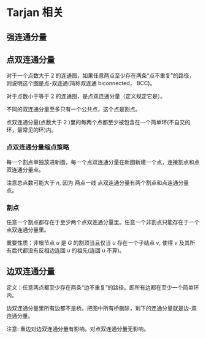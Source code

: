 # Tarjan 相关

## 强连通分量

## 点双连通分量

对于一个点数大于 $2$ 的连通图，如果任意两点至少存在两条“点不重复”的路径，则说明这个图是点-双连通(简称双连通 biconnected， BCC)。

对于点数小于等于 $2$ 的连通图，是点双连通分量（定义规定它是）。

不同的双连通分量至多只有一个公共点，这个点是割点。

点双连通分量(点数大于 $2$ )里的每两个点都至少被包含在一个简单环(不自交的环，最常见的环)内。

### 点双连通分量缩点策略

每一个割点单独放进新图，每一个点双连通分量在新图新建一个点，连接割点和点双连通分量点。

注意总点数可能大于 $n$, 因为 两点一线 点双连通分量有两个割点和点连通分量点。


### 割点

任意一个割点都存在于至少两个点双连通分量里。任意一个非割点只能存在于一个点双连通分量里。

重要性质：非根节点 $u$ 是 $G$ 的割顶当且仅当 $u$ 存在一个子结点 $v$, 使得 $v$ 及其所有后代都没有反相边连回 $u$ 的祖先(连回 $u$ 不算)。


## 边双连通分量

定义：任意两点都至少存在两条“边不重复”的路径。即所有边都在至少一个简单环内。

边双连通分量里所有边都不是桥。把图中所有桥删除，剩下的连通分量就是边-双连通分量。

注意: 重边对边双连通分量有影响。对点双连通分量无影响。

